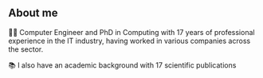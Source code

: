 
<!--
**angelmonteagudo/angelmonteagudo** is a ✨ _special_ ✨ repository because its `README.md` (this file) appears on your GitHub profile.

Here are some ideas to get you started:

- 🔭 I’m currently working on ...
- 🌱 I’m currently learning ...
- 👯 I’m looking to collaborate on ...
- 🤔 I’m looking for help with ...
- 💬 Ask me about ...
- 📫 How to reach me: ...
- 😄 Pronouns: ...
- ⚡ Fun fact: ...
-->

## About me
👨‍💻 Computer Engineer and PhD in Computing with 17 years of professional experience in the IT industry, having worked in various companies across the sector.

📚 I also have an academic background with 17 scientific publications
